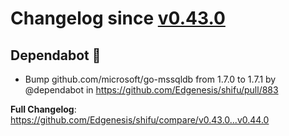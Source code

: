# Changelog since [v0.43.0](https://github.com/Edgenesis/shifu/releases/tag/v0.43.0)

## Dependabot 🤖

* Bump github.com/microsoft/go-mssqldb from 1.7.0 to 1.7.1 by @dependabot in https://github.com/Edgenesis/shifu/pull/883

**Full Changelog**: https://github.com/Edgenesis/shifu/compare/v0.43.0...v0.44.0
